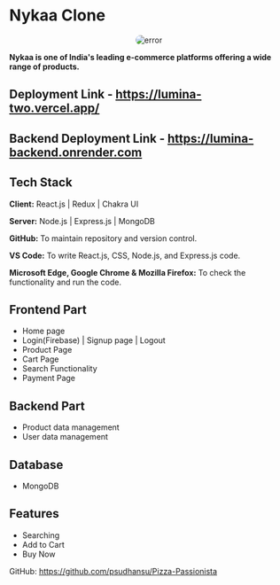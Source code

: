 # Nykaa Clone

<div style="display: flex; justify-content: center; align-items: center;">
  <img style="border-radius: 10px" src="https://cdn.iconscout.com/icon/free/png-256/free-nykaa-3384872-2822953.png?f=webp&w=256" alt="error">
</div>


**Nykaa is one of India's leading e-commerce platforms offering a wide range of products.**


## Deployment Link - https://lumina-two.vercel.app/
## Backend Deployment Link - https://lumina-backend.onrender.com

## Tech Stack

**Client:** React.js | Redux | Chakra UI 

**Server:** Node.js | Express.js | MongoDB  

**GitHub:** To maintain repository and version control.

**VS Code:** To write React.js, CSS, Node.js, and Express.js code.

**Microsoft Edge, Google Chrome & Mozilla Firefox:** To check the functionality and run the code.

## Frontend Part

- Home page
- Login(Firebase) | Signup page | Logout
- Product Page
- Cart Page 
- Search Functionality
- Payment Page
  



## Backend Part
- Product data management
- User data management


## Database  
 - MongoDB

## Features 
 -  Searching 
 -  Add to Cart
 -  Buy Now
 


 GitHub: https://github.com/psudhansu/Pizza-Passionista

<br>

